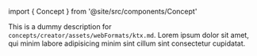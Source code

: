 import { Concept } from '@site/src/components/Concept'

<Concept
  title    = "assets/webFormats/ktx"
  kind     = "Advanced"
  category = "Creator"
  block    = {true}>
This is a dummy description for `concepts/creator/assets/webFormats/ktx.md`.
Lorem ipsum dolor sit amet, qui minim labore adipisicing minim sint cillum sint consectetur cupidatat.
</Concept>

